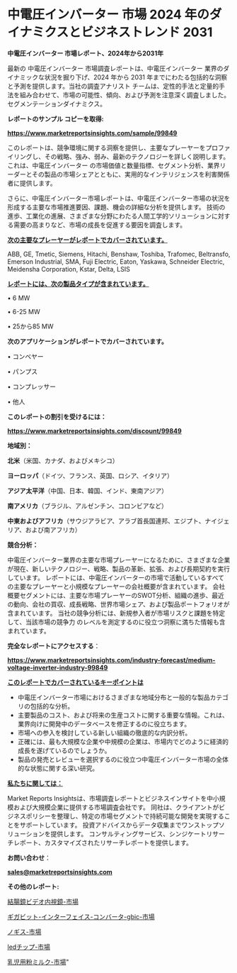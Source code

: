 # 中電圧インバーター 市場 2024 年のダイナミクスとビジネストレンド 2031

<strong>中電圧インバーター 市場レポート、2024年から2031年</strong>

最新の 中電圧インバーター 市場調査レポートは、中電圧インバーター 業界のダイナミックな状況を掘り下げ、2024 年から 2031 年までにわたる包括的な洞察と予測を提供します。当社の調査アナリスト チームは、定性的手法と定量的手法を組み合わせて、市場の可能性、傾向、および予測を注意深く調査しました。 セグメンテーションダイナミクス。



<strong>レポートのサンプル コピーを取得:</strong> <a href=https://www.marketreportsinsights.com/sample/99849>

<strong><u>https://www.marketreportsinsights.com/sample/99849</u></strong></a>

このレポートは、競争環境に関する洞察を提供し、主要なプレーヤーをプロファイリングし、その戦略、強み、弱み、最新のテクノロジーを詳しく説明します。 これは、中電圧インバーター の市場価値と数量指標、セグメント分析、業界リーダーとその製品の市場シェアとともに、実用的なインテリジェンスを利害関係者に提供します。

さらに、中電圧インバーター市場レポートは、中電圧インバーター市場の状況を形成する主要な市場推進要因、課題、機会の詳細な分析を提供します。 技術の進歩、工業化の進展、さまざまな分野にわたる人間工学的ソリューションに対する需要の高まりなど、市場の成長を促進する要因を調査します。



<strong><u>次の主要なプレーヤーがレポートでカバーされています。</u></strong>

ABB, GE, Tmetic, Siemens, Hitachi, Benshaw, Toshiba, Trafomec, Beltransfo, Emerson Industrial, SMA, Fuji Electric, Eaton, Yaskawa, Schneider Electric, Meidensha Corporation, Kstar, Delta, LSIS



<strong><u><b>レポートには、次の製品タイプが含まれています。</b></u></strong>

• 6 MW

• 6-25 MW

• 25から85 MW



<strong><b>次のアプリケーションがレポートでカバーされています。</b></strong>

• コンベヤー

• パンプス

• コンプレッサー

• 他人



<strong><b>このレポートの割引を受けるには：</b></strong><a href=https://www.marketreportsinsights.com/discount/99849>

<strong><u>https://www.marketreportsinsights.com/discount/99849</u></strong></a>



<strong>地域別：</strong>



<strong>北米</strong>（米国、カナダ、およびメキシコ）



<strong>ヨーロッパ</strong>（ドイツ、フランス、英国、ロシア、イタリア）



<strong>アジア太平洋</strong>（中国、日本、韓国、インド、東南アジア）



<strong>南アメリカ</strong>（ブラジル、アルゼンチン、コロンビアなど）



<strong>中東およびアフリカ</strong>（サウジアラビア、アラブ首長国連邦、エジプト、ナイジェリア、および南アフリカ）



<strong>競合分析：</strong>

中電圧インバーター業界の主要な市場プレーヤーになるために、さまざまな企業が現在、新しいテクノロジー、戦略、製品の革新、拡張、および長期契約を実行しています。 レポートには、中電圧インバーターの市場で活動しているすべての主要なプレーヤーと小規模なプレーヤーの会社概要が含まれています。 会社概要セグメントには、主要な市場プレーヤーのSWOT分析、組織の進歩、最近の動向、会社の買収、成長戦略、世界市場シェア、および製品ポートフォリオが含まれています。 当社の競争分析には、新規参入者が市場リスクと課題を特定して、当該市場の競争力 のレベルを測定するのに役立つ洞察に満ちた情報も含まれています。



<strong>完全なレポートにアクセスする</strong>：

<a href=https://www.marketreportsinsights.com/industry-forecast/medium-voltage-inverter-industry-99849>

<strong><u>https://www.marketreportsinsights.com/industry-forecast/medium-voltage-inverter-industry-99849</u></strong></a>



<strong><u><b>このレポートでカバーされているキーポイントは</b></u></strong>
<ul>
  <li>中電圧インバーター市場におけるさまざまな地域分布と一般的な製品カテゴリの包括的な分析。</li>
  <li>主要製品のコスト、および将来の生産コストに関する重要な情報。これは、業界向けに開発中のデータベースを修正するのに役立ちます。</li>
  <li>市場への参入を検討している新しい組織の徹底的な内訳分析。</li>
  <li>正確には、最も大規模な企業や中規模の企業は、市場内でどのように経済的成長を遂げているのでしょうか。</li>
  <li>製品の発売とレビューを選択するのに役立つ中電圧インバーター市場の全体的な状態に関する深い研究。</li>
</ul>


<strong><u><b>私たちに関しては：</b></u></strong>

Market Reports Insightsは、市場調査レポートとビジネスインサイトを中小規模および大規模企業に提供する市場調査会社です。 同社は、クライアントがビジネスポリシーを整理し、特定の市場セグメントで持続可能な開発を実現することをサポートしています。 投資アドバイスからデータ収集までワンストップソリューションを提供します。 コンサルティングサービス、シンジケートリサーチレポート、カスタマイズされたリサーチレポートを提供します。



<strong><b>お問い合わせ</b></strong>：

<a href=mailto:sales@marketreportsinsights.com>

<strong><u>sales@marketreportsinsights.com</u></strong></a>



<strong>その他のレポート:</strong>

<a href=https://www.linkedin.com/pulse/結腸鏡ビデオ内視鏡-市場-2023-推進要因と成長機会-2030-analytics-avenue-360-analysis-mtwcf/>結腸鏡ビデオ内視鏡-市場</a>

<a href=https://www.linkedin.com/pulse/ギガビット-インターフェイス-コンバータ-gbic-市場-2023-新興市場-将来の動向と市場需要-2030-pr-news-hub-bghhf/>ギガビット-インターフェイス-コンバータ-gbic-市場</a>

<a href=https://www.linkedin.com/pulse/ノギス-市場-2023-総合分析と事業成長戦略-2030-consumer-connection-collective-360-u5avf/>ノギス-市場</a>

<a href=https://www.linkedin.com/pulse/ledチップ-市場-2023-年のダイナミクスとビジネストレンド-2030-pr-news-hub-xxcsf/>ledチップ-市場</a>

<a href=https://www.linkedin.com/pulse/乳児用粉ミルク-市場-2023-新興市場-将来の動向と市場需要-2030-nphfc/>乳児用粉ミルク-市場</a>"
